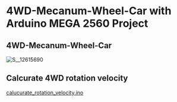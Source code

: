 # 4WD-Mecanum-Wheel-Car with Arduino MEGA 2560 Project

## 4WD-Mecanum-Wheel-Car
![S__12615690](https://user-images.githubusercontent.com/52307432/95597225-518e2700-0a89-11eb-81f1-0473708fec3a.jpg)

## Calcurate 4WD rotation velocity
[calucurate_rotation_velocity.ino](https://github.com/Ramune6110/4WD-Mecanum-Wheel-Car/blob/main/Arduino/calucurate_rotation_velocity.ino)
